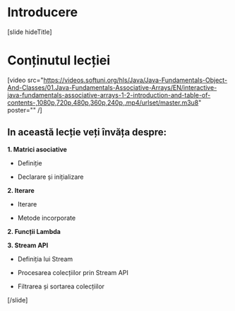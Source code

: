 # Introducere

[slide hideTitle]

# Conținutul lecției

[video src="https://videos.softuni.org/hls/Java/Java-Fundamentals-Object-And-Classes/01.Java-Fundamentals-Associative-Arrays/EN/interactive-java-fundamentals-associative-arrays-1-2-introduction-and-table-of-contents-,1080p,720p,480p,360p,240p,.mp4/urlset/master.m3u8" poster="" /]

## In această lecție veți învăța despre:

**1. Matrici asociative**

- Definiție

- Declarare și inițializare

**2. Iterare**

- Iterare

- Metode incorporate

**2.  Funcții Lambda**

**3. Stream API**

- Definiția lui Stream 

- Procesarea colecțiilor prin Stream API

- Filtrarea și sortarea colecțiilor

[/slide]
